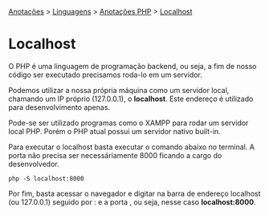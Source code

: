 <link rel="stylesheet" type="text/css" href="../../CSS/dark-theme.css">

[Anotações](../../) > [Linguagens](../Index.md) > [Anotações PHP](./Index.md) > [Localhost](./Localhost.md)

# Localhost

O PHP é uma linguagem de programação backend, ou seja, a fim de nosso código ser executado precisamos roda-lo em um servidor. 

Podemos utilizar a nossa própria máquina como um servidor local, chamando um IP próprio (127.0.0.1), o **localhost**. Este endereço é utilizado para desenvolvimento apenas.

Pode-se ser utilizado programas como o XAMPP para rodar um servidor local PHP. Porém o PHP atual possui um servidor nativo built-in.

Para executar o localhost basta executar o comando abaixo no terminal. A porta não precisa ser necessáriamente 8000 ficando a cargo do desenvolvedor.

```shell
php -S localhost:8000
```
Por fim, basta acessar o navegador e digitar na barra de endereço localhost (ou 127.0.0.1) seguido por : e a porta , ou seja, nesse caso **localhost:8000**.